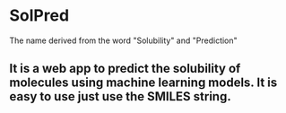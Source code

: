 # SolPred
The name derived from the word "Solubility" and "Prediction"

## It is a web app to predict the solubility of molecules using machine learning models. It is easy to use just use the SMILES string.
